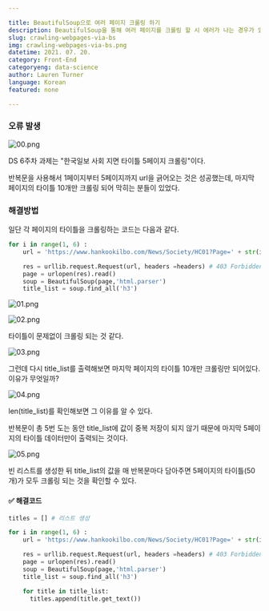 ```yaml
---

title: BeautifulSoup으로 여러 페이지 크롤링 하기
description: BeautifulSoup을 통해 여러 페이지를 크롤링 할 시 에러가 나는 경우가 있다. 해결 방법에 대해 알아보자.
slug: crawling-webpages-via-bs
img: crawling-webpages-via-bs.png
datetime: 2021. 07. 20.
category: Front-End
categoryeng: data-science
author: Lauren Turner
language: Korean
featured: none

---
```


### 오류 발생

![00.png](/crawling-webpages-via-bs/00.png)

DS 6주차 과제는 "한국일보 사회 지면 타이틀 5페이지 크롤링"이다.

반복문을 사용해서 1페이지부터 5페이지까지 url을 긁어오는 것은 성공했는데, 마지막 페이지의 타이틀 10개만 크롤링 되어 막히는 분들이 있었다.

### 해결방법

일단 각 페이지의 타이틀을 크롤링하는 코드는 다음과 같다.

```python
for i in range(1, 6) :
    url = 'https://www.hankookilbo.com/News/Society/HC01?Page=' + str(i)

    res = urllib.request.Request(url, headers =headers) # 403 Forbidden 오류해결
    page = urlopen(res).read()
    soup = BeautifulSoup(page,'html.parser')
    title_list = soup.find_all('h3')
```

![01.png](/crawling-webpages-via-bs/01.png)

![02.png](/crawling-webpages-via-bs/02.png)

타이틀이 문제없이 크롤링 되는 것 같다.

![03.png](/crawling-webpages-via-bs/03.png)

그런데 다시 title_list를 출력해보면 마지막 페이지의 타이틀 10개만 크롤링만 되어있다. 이유가 무엇일까?

![04.png](/crawling-webpages-via-bs/04.png)

len(title_list)를 확인해보면 그 이유를 알 수 있다.

반복문이 총 5번 도는 동안 title_list에 값이 중복 저장이 되지 않기 때문에 마지막 5페이지의 타이틀 데이터만이 출력되는 것이다.

![05.png](/crawling-webpages-via-bs/05.png)

빈 리스트를 생성한 뒤 title_list의 값을 매 반복문마다 담아주면 5페이지의 타이틀(50개)가 모두 크롤링 되는 것을 확인할 수 있다.

#### ✅ 해결코드

```python
titles = [] # 리스트 생성

for i in range(1, 6) :
    url = 'https://www.hankookilbo.com/News/Society/HC01?Page=' + str(i)

    res = urllib.request.Request(url, headers =headers) # 403 Forbidden 오류해결
    page = urlopen(res).read()
    soup = BeautifulSoup(page,'html.parser')
    title_list = soup.find_all('h3')

    for title in title_list:
      titles.append(title.get_text())
```

